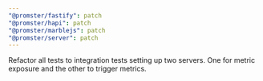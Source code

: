 ```yaml
---
"@promster/fastify": patch
"@promster/hapi": patch
"@promster/marblejs": patch
"@promster/server": patch
---
```


Refactor all tests to integration tests setting up two servers. One for metric exposure and the other to trigger metrics.

